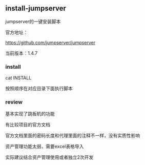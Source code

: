 ## install-jumpserver

jumpserver的一键安装脚本

官方地址：

https://github.com/jumpserver/jumpserver

当前版本：1.4.7

### install

cat INSTALL

按照顺序在对应目录下面执行脚本

### review

基本实现了跳板机的功能

有比较项目的官方文档

官方文档里面的密码长度和代理里面的注释不一样，没有实质性影响

资产管理功能太弱，需要excel表格导入

实际建议结合资产管理使用或者独立2次开发


